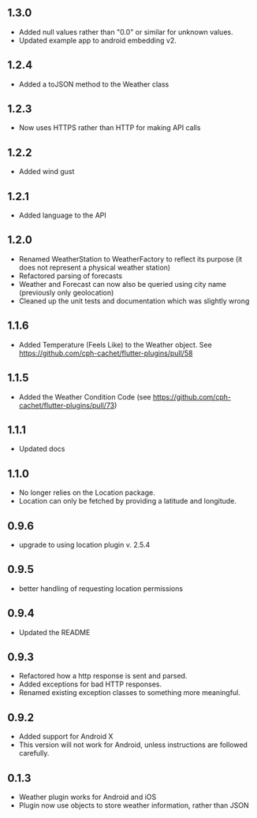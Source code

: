 ## 1.3.0
* Added null values rather than "0.0" or similar for unknown values.
* Updated example app to android embedding v2.

## 1.2.4
* Added a toJSON method to the Weather class

## 1.2.3
* Now uses HTTPS rather than HTTP for making API calls

## 1.2.2
* Added wind gust

## 1.2.1
* Added language to the API

## 1.2.0
* Renamed WeatherStation to WeatherFactory to reflect its purpose (it does not represent a physical weather station)
* Refactored parsing of forecasts
* Weather and Forecast can now also be queried using city name (previously only geolocation)
* Cleaned up the unit tests and documentation which was slightly wrong

## 1.1.6
* Added Temperature (Feels Like) to the Weather object. See https://github.com/cph-cachet/flutter-plugins/pull/58

## 1.1.5
* Added the Weather Condition Code (see https://github.com/cph-cachet/flutter-plugins/pull/73)


## 1.1.1
* Updated docs

## 1.1.0
* No longer relies on the Location package.
* Location can only be fetched by providing a latitude and longitude.

## 0.9.6
* upgrade to using location plugin v. 2.5.4


## 0.9.5
* better handling of requesting location permissions

## 0.9.4
* Updated the README

## 0.9.3
* Refactored how a http response is sent and parsed.
* Added exceptions for bad HTTP responses.
* Renamed existing exception classes to something more meaningful.

## 0.9.2
* Added support for Android X
* This version will not work for Android, unless instructions are followed carefully.

## 0.1.3
* Weather plugin works for Android and iOS
* Plugin now use objects to store weather information, rather than JSON


